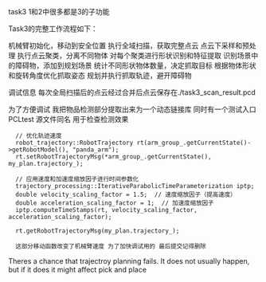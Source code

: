 task3 1和2中很多都是3的子功能

Task3的完整工作流程如下：

机械臂初始化，移动到安全位置
执行全域扫描，获取完整点云
点云下采样和预处理
执行点云聚类，分离不同物体
对每个聚类进行形状识别和特征提取
识别场景中的障碍物，添加到规划场景
统计不同形状物体数量，决定抓取目标
根据物体形状和旋转角度优化抓取姿态
规划并执行抓取轨迹，避开障碍物



调试信息 
每次全局扫描后的点云经过合并后点云保存在./task3_scan_result.pcd

为了方便调试 我把物品检测部分提取出来为一个动态链接库 同时有一个测试入口PCLtest 源文件同名 用于检查检测效果

      // 优化轨迹速度
      robot_trajectory::RobotTrajectory rt(arm_group_.getCurrentState()->getRobotModel(), "panda_arm");
      rt.setRobotTrajectoryMsg(*arm_group_.getCurrentState(), my_plan.trajectory_);

      // 应用速度和加速度缩放因子进行时间参数化
      trajectory_processing::IterativeParabolicTimeParameterization iptp;
      double velocity_scaling_factor = 1.5;  // 速度缩放因子（提高速度）
      double acceleration_scaling_factor = 1;  // 加速度缩放因子
      iptp.computeTimeStamps(rt, velocity_scaling_factor, acceleration_scaling_factor);

      rt.getRobotTrajectoryMsg(my_plan.trajectory_); 

      这部分移动函数改变了机械臂速度 为了加快调试用的 最后提交记得删除


Theres a chance that trajectroy planning fails. It does not usually happen, but if it does it might affect pick and place